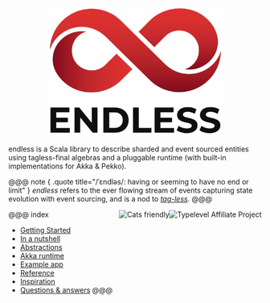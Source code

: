 <div align="center"><img src="logo.svg" width="350"/></div>

endless is a Scala library to describe sharded and event sourced entities using tagless-final algebras and a pluggable runtime (with built-in implementations for Akka & Pekko).

@@@ note { .quote title="/ˈɛndləs/: having or seeming to have no end or limit" }
*endless* refers to the ever flowing stream of events capturing state evolution with event sourcing, and is a nod to *[tag-less](https://okmij.org/ftp/tagless-final/index.html)*.
@@@

<div align="right">
<a href="https://typelevel.org/projects/affiliate/"><img src="https://typelevel.org/img/assets/typelevel-brand.svg" height="40px" align="right" alt="Typelevel Affiliate Project" /></a>
<img src="https://typelevel.org/cats/img/cats-badge.svg" height="40px" align="right" alt="Cats friendly"/>
</div>

@@@ index
* [Getting Started](getting-started.md)
* [In a nutshell](nutshell.md)
* [Abstractions](abstractions.md)
* [Akka runtime](runtime.md)
* [Example app](example.md)
* [Reference](reference.md)
* [Inspiration](inspiration.md)
* [Questions & answers](discord.md)
@@@
